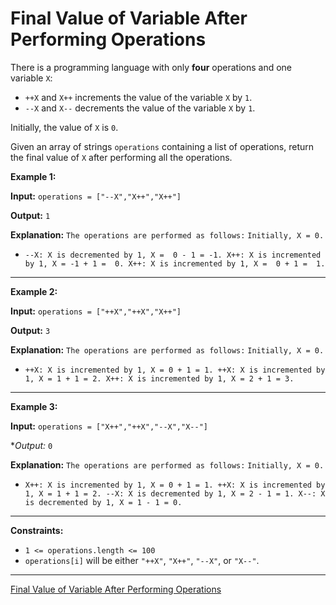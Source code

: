 # Final Value of Variable After Performing Operations

There is a programming language with only **four** operations and one variable `X`:

- `++X` and `X++` increments the value of the variable `X` by `1`.
- `--X` and `X--` decrements the value of the variable `X` by `1`.  

Initially, the value of `X` is `0`.  


Given an array of strings `operations` containing a list of operations, return the final value of `X` after performing all the operations.

 

**Example 1:**

**Input:** `operations = ["--X","X++","X++"]`  

**Output:** `1`  

**Explanation:**  `The operations are performed as follows:`
`Initially, X = 0.`
- `--X: X is decremented by 1, X =  0 - 1 = -1.
X++: X is incremented by 1, X = -1 + 1 =  0.
X++: X is incremented by 1, X =  0 + 1 =  1.`
---
**Example 2:**

**Input:** `operations = ["++X","++X","X++"]`  

**Output:** `3`  

**Explanation:** `The operations are performed as follows:`
`Initially, X = 0.`
- `++X: X is incremented by 1, X = 0 + 1 = 1.
++X: X is incremented by 1, X = 1 + 1 = 2.
X++: X is incremented by 1, X = 2 + 1 = 3.`
---
**Example 3:**

**Input:** `operations = ["X++","++X","--X","X--"]`  

**Output:* `0`  

**Explanation:** `The operations are performed as follows:`
`Initially, X = 0.`
- `X++: X is incremented by 1, X = 0 + 1 = 1.
++X: X is incremented by 1, X = 1 + 1 = 2.
--X: X is decremented by 1, X = 2 - 1 = 1.
X--: X is decremented by 1, X = 1 - 1 = 0.`
 ---

**Constraints:**

- `1 <= operations.length <= 100`
- `operations[i]` will be either `"++X"`, `"X++"`, `"--X"`, or `"X--"`.

---
[Final Value of Variable After Performing Operations](https://leetcode.com/problems/final-value-of-variable-after-performing-operations/description/)

